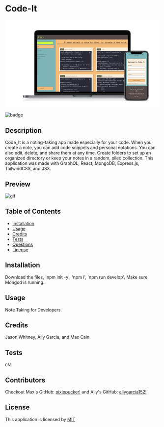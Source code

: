 # Code-It
  
  <div align="center">
  <img alt="screenshot"  src="./Images/code_it_screenshots.png" />
  </div>

  ![badge](https://img.shields.io/badge/License-MIT-blue)
  

  ## Description
  Code_It is a noting-taking app made especially for your code. When you create a note, you can add code snippets and personal notations. You can also edit, delete, and share them at any time. Create folders to set up an organized directory or keep your notes in a random, piled collection. This application was made with GraphQL, React, MongoDB, Express.js, TailwindCSS, and JSX.

  
  ## Preview
  <img alt="gif"  src="./Images/code_it_demo.gif" />


  ## Table of Contents
  - [Installation](#installation)
  - [Usage](#usage)
  - [Credits](#credits)
  - [Tests](#tests)
  - [Questions](#questions)
  - [License](#license)

  ## Installation
  Download the files, 'npm init -y', 'npm i', 'npm run develop'. Make sure Mongod is running.

  ## Usage
  Note Taking for Developers.

  ## Credits
  Jason Whitney, Ally Garcia, and Max Cain.

  ## Tests
  n/a

  ## Contributors
  Checkout Max's GitHub: [pixiepucker!](https://github.com/pixiepucker)
  and Ally's GitHub: [allygarcia152!](https://github.com/allygarcia152)

  ## License
  
  This application is licensed by [MIT](https://opensource.org/licenses/MIT)